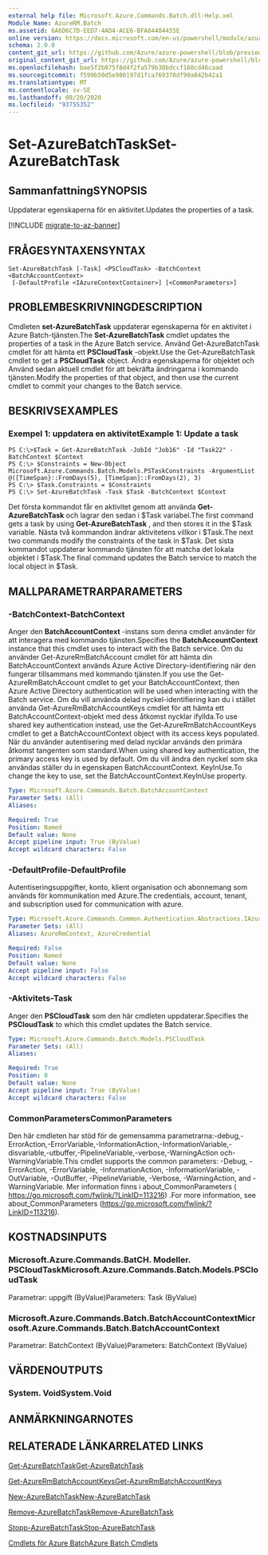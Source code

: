 ```yaml
---
external help file: Microsoft.Azure.Commands.Batch.dll-Help.xml
Module Name: AzureRM.Batch
ms.assetid: 6A6D6C7D-EED7-4AD4-ACE6-BFA64404455E
online version: https://docs.microsoft.com/en-us/powershell/module/azurerm.batch/set-azurebatchtask
schema: 2.0.0
content_git_url: https://github.com/Azure/azure-powershell/blob/preview/src/ResourceManager/AzureBatch/Commands.Batch/help/Set-AzureBatchTask.md
original_content_git_url: https://github.com/Azure/azure-powershell/blob/preview/src/ResourceManager/AzureBatch/Commands.Batch/help/Set-AzureBatchTask.md
ms.openlocfilehash: bae5f2b075f8d4f2fa579b38bdccf160cd46caad
ms.sourcegitcommit: f599b50d5e980197d1fca769378df90a842b42a1
ms.translationtype: MT
ms.contentlocale: sv-SE
ms.lasthandoff: 08/20/2020
ms.locfileid: "93755352"
---
```

# <span data-ttu-id="16623-101">Set-AzureBatchTask</span><span class="sxs-lookup"><span data-stu-id="16623-101">Set-AzureBatchTask</span></span>

## <span data-ttu-id="16623-102">Sammanfattning</span><span class="sxs-lookup"><span data-stu-id="16623-102">SYNOPSIS</span></span>
<span data-ttu-id="16623-103">Uppdaterar egenskaperna för en aktivitet.</span><span class="sxs-lookup"><span data-stu-id="16623-103">Updates the properties of a task.</span></span>

[!INCLUDE [migrate-to-az-banner](../../includes/migrate-to-az-banner.md)]

## <span data-ttu-id="16623-104">FRÅGESYNTAXEN</span><span class="sxs-lookup"><span data-stu-id="16623-104">SYNTAX</span></span>

```
Set-AzureBatchTask [-Task] <PSCloudTask> -BatchContext <BatchAccountContext>
 [-DefaultProfile <IAzureContextContainer>] [<CommonParameters>]
```

## <span data-ttu-id="16623-105">PROBLEMBESKRIVNING</span><span class="sxs-lookup"><span data-stu-id="16623-105">DESCRIPTION</span></span>
<span data-ttu-id="16623-106">Cmdleten **set-AzureBatchTask** uppdaterar egenskaperna för en aktivitet i Azure Batch-tjänsten.</span><span class="sxs-lookup"><span data-stu-id="16623-106">The **Set-AzureBatchTask** cmdlet updates the properties of a task in the Azure Batch service.</span></span>
<span data-ttu-id="16623-107">Använd Get-AzureBatchTask cmdlet för att hämta ett **PSCloudTask** -objekt.</span><span class="sxs-lookup"><span data-stu-id="16623-107">Use the Get-AzureBatchTask cmdlet to get a **PSCloudTask** object.</span></span>
<span data-ttu-id="16623-108">Ändra egenskaperna för objektet och Använd sedan aktuell cmdlet för att bekräfta ändringarna i kommando tjänsten.</span><span class="sxs-lookup"><span data-stu-id="16623-108">Modify the properties of that object, and then use the current cmdlet to commit your changes to the Batch service.</span></span>

## <span data-ttu-id="16623-109">BESKRIVS</span><span class="sxs-lookup"><span data-stu-id="16623-109">EXAMPLES</span></span>

### <span data-ttu-id="16623-110">Exempel 1: uppdatera en aktivitet</span><span class="sxs-lookup"><span data-stu-id="16623-110">Example 1: Update a task</span></span>
```
PS C:\>$Task = Get-AzureBatchTask -JobId "Job16" -Id "Task22" -BatchContext $Context
PS C:\> $Constraints = New-Object Microsoft.Azure.Commands.Batch.Models.PSTaskConstraints -ArgumentList @([TimeSpan}::FromDays(5), [TimeSpan]::FromDays(2), 3)
PS C:\> $Task.Constraints = $Constraints
PS C:\> Set-AzureBatchTask -Task $Task -BatchContext $Context
```

<span data-ttu-id="16623-111">Det första kommandot får en aktivitet genom att använda **Get-AzureBatchTask** och lagrar den sedan i $Task variabel.</span><span class="sxs-lookup"><span data-stu-id="16623-111">The first command gets a task by using **Get-AzureBatchTask** , and then stores it in the $Task variable.</span></span>
<span data-ttu-id="16623-112">Nästa två kommandon ändrar aktivitetens villkor i $Task.</span><span class="sxs-lookup"><span data-stu-id="16623-112">The next two commands modify the constraints of the task in $Task.</span></span>
<span data-ttu-id="16623-113">Det sista kommandot uppdaterar kommando tjänsten för att matcha det lokala objektet i $Task.</span><span class="sxs-lookup"><span data-stu-id="16623-113">The final command updates the Batch service to match the local object in $Task.</span></span>

## <span data-ttu-id="16623-114">MALLPARAMETRAR</span><span class="sxs-lookup"><span data-stu-id="16623-114">PARAMETERS</span></span>

### <span data-ttu-id="16623-115">-BatchContext</span><span class="sxs-lookup"><span data-stu-id="16623-115">-BatchContext</span></span>
<span data-ttu-id="16623-116">Anger den **BatchAccountContext** -instans som denna cmdlet använder för att interagera med kommando tjänsten.</span><span class="sxs-lookup"><span data-stu-id="16623-116">Specifies the **BatchAccountContext** instance that this cmdlet uses to interact with the Batch service.</span></span>
<span data-ttu-id="16623-117">Om du använder Get-AzureRmBatchAccount cmdlet för att hämta din BatchAccountContext används Azure Active Directory-identifiering när den fungerar tillsammans med kommando tjänsten.</span><span class="sxs-lookup"><span data-stu-id="16623-117">If you use the Get-AzureRmBatchAccount cmdlet to get your BatchAccountContext, then Azure Active Directory authentication will be used when interacting with the Batch service.</span></span> <span data-ttu-id="16623-118">Om du vill använda delad nyckel-identifiering kan du i stället använda Get-AzureRmBatchAccountKeys cmdlet för att hämta ett BatchAccountContext-objekt med dess åtkomst nycklar ifyllda.</span><span class="sxs-lookup"><span data-stu-id="16623-118">To use shared key authentication instead, use the Get-AzureRmBatchAccountKeys cmdlet to get a BatchAccountContext object with its access keys populated.</span></span> <span data-ttu-id="16623-119">När du använder autentisering med delad nycklar används den primära åtkomst tangenten som standard.</span><span class="sxs-lookup"><span data-stu-id="16623-119">When using shared key authentication, the primary access key is used by default.</span></span> <span data-ttu-id="16623-120">Om du vill ändra den nyckel som ska användas ställer du in egenskapen BatchAccountContext. KeyInUse.</span><span class="sxs-lookup"><span data-stu-id="16623-120">To change the key to use, set the BatchAccountContext.KeyInUse property.</span></span>

```yaml
Type: Microsoft.Azure.Commands.Batch.BatchAccountContext
Parameter Sets: (All)
Aliases:

Required: True
Position: Named
Default value: None
Accept pipeline input: True (ByValue)
Accept wildcard characters: False
```

### <span data-ttu-id="16623-121">-DefaultProfile</span><span class="sxs-lookup"><span data-stu-id="16623-121">-DefaultProfile</span></span>
<span data-ttu-id="16623-122">Autentiseringsuppgifter, konto, klient organisation och abonnemang som används för kommunikation med Azure.</span><span class="sxs-lookup"><span data-stu-id="16623-122">The credentials, account, tenant, and subscription used for communication with azure.</span></span>

```yaml
Type: Microsoft.Azure.Commands.Common.Authentication.Abstractions.IAzureContextContainer
Parameter Sets: (All)
Aliases: AzureRmContext, AzureCredential

Required: False
Position: Named
Default value: None
Accept pipeline input: False
Accept wildcard characters: False
```

### <span data-ttu-id="16623-123">-Aktivitets</span><span class="sxs-lookup"><span data-stu-id="16623-123">-Task</span></span>
<span data-ttu-id="16623-124">Anger den **PSCloudTask** som den här cmdleten uppdaterar.</span><span class="sxs-lookup"><span data-stu-id="16623-124">Specifies the **PSCloudTask** to which this cmdlet updates the Batch service.</span></span>

```yaml
Type: Microsoft.Azure.Commands.Batch.Models.PSCloudTask
Parameter Sets: (All)
Aliases:

Required: True
Position: 0
Default value: None
Accept pipeline input: True (ByValue)
Accept wildcard characters: False
```

### <span data-ttu-id="16623-125">CommonParameters</span><span class="sxs-lookup"><span data-stu-id="16623-125">CommonParameters</span></span>
<span data-ttu-id="16623-126">Den här cmdleten har stöd för de gemensamma parametrarna:-debug,-ErrorAction,-ErrorVariable,-InformationAction,-InformationVariable,-disvariable,-utbuffer,-PipelineVariable,-verbose,-WarningAction och-WarningVariable.</span><span class="sxs-lookup"><span data-stu-id="16623-126">This cmdlet supports the common parameters: -Debug, -ErrorAction, -ErrorVariable, -InformationAction, -InformationVariable, -OutVariable, -OutBuffer, -PipelineVariable, -Verbose, -WarningAction, and -WarningVariable.</span></span> <span data-ttu-id="16623-127">Mer information finns i about_CommonParameters ( https://go.microsoft.com/fwlink/?LinkID=113216) .</span><span class="sxs-lookup"><span data-stu-id="16623-127">For more information, see about_CommonParameters (https://go.microsoft.com/fwlink/?LinkID=113216).</span></span>

## <span data-ttu-id="16623-128">KOSTNADS</span><span class="sxs-lookup"><span data-stu-id="16623-128">INPUTS</span></span>

### <span data-ttu-id="16623-129">Microsoft.Azure.Commands.BatCH. Modeller. PSCloudTask</span><span class="sxs-lookup"><span data-stu-id="16623-129">Microsoft.Azure.Commands.Batch.Models.PSCloudTask</span></span>
<span data-ttu-id="16623-130">Parametrar: uppgift (ByValue)</span><span class="sxs-lookup"><span data-stu-id="16623-130">Parameters: Task (ByValue)</span></span>

### <span data-ttu-id="16623-131">Microsoft.Azure.Commands.Batch.BatchAccountContext</span><span class="sxs-lookup"><span data-stu-id="16623-131">Microsoft.Azure.Commands.Batch.BatchAccountContext</span></span>
<span data-ttu-id="16623-132">Parametrar: BatchContext (ByValue)</span><span class="sxs-lookup"><span data-stu-id="16623-132">Parameters: BatchContext (ByValue)</span></span>

## <span data-ttu-id="16623-133">VÄRDEN</span><span class="sxs-lookup"><span data-stu-id="16623-133">OUTPUTS</span></span>

### <span data-ttu-id="16623-134">System. Void</span><span class="sxs-lookup"><span data-stu-id="16623-134">System.Void</span></span>

## <span data-ttu-id="16623-135">ANMÄRKNINGAR</span><span class="sxs-lookup"><span data-stu-id="16623-135">NOTES</span></span>

## <span data-ttu-id="16623-136">RELATERADE LÄNKAR</span><span class="sxs-lookup"><span data-stu-id="16623-136">RELATED LINKS</span></span>

[<span data-ttu-id="16623-137">Get-AzureBatchTask</span><span class="sxs-lookup"><span data-stu-id="16623-137">Get-AzureBatchTask</span></span>](./Get-AzureBatchTask.md)

[<span data-ttu-id="16623-138">Get-AzureRmBatchAccountKeys</span><span class="sxs-lookup"><span data-stu-id="16623-138">Get-AzureRmBatchAccountKeys</span></span>](./Get-AzureRmBatchAccountKeys.md)

[<span data-ttu-id="16623-139">New-AzureBatchTask</span><span class="sxs-lookup"><span data-stu-id="16623-139">New-AzureBatchTask</span></span>](./New-AzureBatchTask.md)

[<span data-ttu-id="16623-140">Remove-AzureBatchTask</span><span class="sxs-lookup"><span data-stu-id="16623-140">Remove-AzureBatchTask</span></span>](./Remove-AzureBatchTask.md)

[<span data-ttu-id="16623-141">Stopp-AzureBatchTask</span><span class="sxs-lookup"><span data-stu-id="16623-141">Stop-AzureBatchTask</span></span>](./Stop-AzureBatchTask.md)

[<span data-ttu-id="16623-142">Cmdlets för Azure Batch</span><span class="sxs-lookup"><span data-stu-id="16623-142">Azure Batch Cmdlets</span></span>](./AzureRM.Batch.md)


